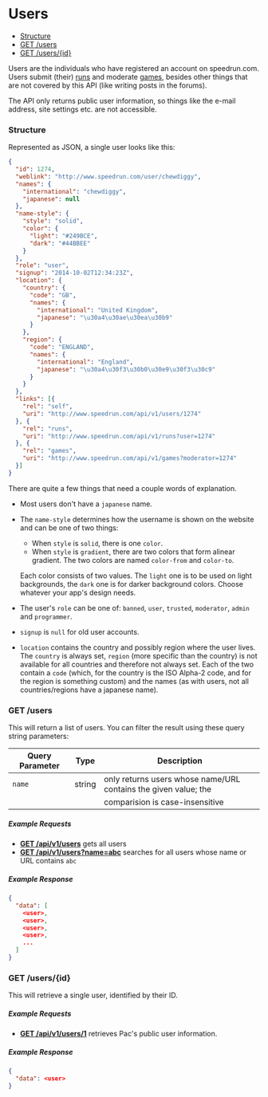 # Users

* [Structure](#structure)
* [GET /users](#get-users)
* [GET /users/{id}](#get-usersid)

Users are the individuals who have registered an account on speedrun.com. Users submit (their)
[runs](runs.md) and moderate [games](games.md), besides other things that are not covered by this
API (like writing posts in the forums).

The API only returns public user information, so things like the e-mail address, site settings etc.
are not accessible.

### Structure

Represented as JSON, a single user looks like this:

```json
{
  "id": 1274,
  "weblink": "http://www.speedrun.com/user/chewdiggy",
  "names": {
    "international": "chewdiggy",
    "japanese": null
  },
  "name-style": {
    "style": "solid",
    "color": {
      "light": "#249BCE",
      "dark": "#44BBEE"
    }
  },
  "role": "user",
  "signup": "2014-10-02T12:34:23Z",
  "location": {
    "country": {
      "code": "GB",
      "names": {
        "international": "United Kingdom",
        "japanese": "\u30a4\u30ae\u30ea\u30b9"
      }
    },
    "region": {
      "code": "ENGLAND",
      "names": {
        "international": "England",
        "japanese": "\u30a4\u30f3\u30b0\u30e9\u30f3\u30c9"
      }
    }
  },
  "links": [{
    "rel": "self",
    "uri": "http://www.speedrun.com/api/v1/users/1274"
  }, {
    "rel": "runs",
    "uri": "http://www.speedrun.com/api/v1/runs?user=1274"
  }, {
    "rel": "games",
    "uri": "http://www.speedrun.com/api/v1/games?moderator=1274"
  }]
}
```

There are quite a few things that need a couple words of explanation.

* Most users don't have a ``japanese`` name.

* The ``name-style`` determines how the username is shown on the website and can be one of two things:

  * When ``style`` is ``solid``, there is one ``color``.
  * When ``style`` is ``gradient``, there are two colors that form alinear gradient. The two colors
    are named ``color-from`` and ``color-to``.

  Each color consists of two values. The ``light`` one is to be used on light backgrounds, the
  ``dark`` one is for darker background colors. Choose whatever your app's design needs.

* The user's ``role`` can be one of: ``banned``, ``user``, ``trusted``, ``moderator``, ``admin`` and
  ``programmer``.

* ``signup`` is ``null`` for old user accounts.

* ``location`` contains the country and possibly region where the user lives. The ``country`` is
  always set, ``region`` (more specific than the country) is not available for all countries and
  therefore not always set. Each of the two contain a ``code`` (which, for the country is the
  ISO Alpha-2 code, and for the region is something custom) and the names (as with users, not all
  countries/regions have a japanese name).

### GET /users

This will return a list of users. You can filter the result using these query string parameters:

Query Parameter  | Type   | Description
---------------- | ------ | ------------------------------------------------------------------
``name``         | string | only returns users whose name/URL contains the given value; the
                 |        | comparision is case-insensitive

##### Example Requests

* [**GET /api/v1/users**](http://www.speedrun.com/api/v1/users) gets all users
* [**GET /api/v1/users?name=abc**](http://www.speedrun.com/api/v1/users?name=abc) searches for
  all users whose name or URL contains ``abc``

##### Example Response

```json
{
  "data": [
    <user>,
    <user>,
    <user>,
    <user>,
    ...
  ]
}
```

### GET /users/{id}

This will retrieve a single user, identified by their ID.

##### Example Requests

* [**GET /api/v1/users/1**](http://www.speedrun.com/api/v1/users/1) retrieves Pac's public user
  information.

##### Example Response

```json
{
  "data": <user>
}
```
